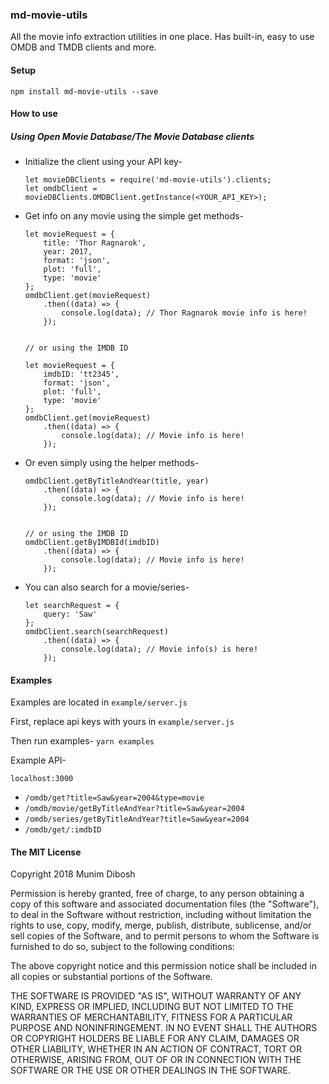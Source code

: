 ### md-movie-utils

All the movie info extraction utilities in one place. Has built-in,
easy to use OMDB and TMDB clients and more.

#### Setup

`npm install md-movie-utils --save`

#### How to use

##### Using Open Movie Database/The Movie Database clients
- Initialize the client using your API key-
    
    ```
    let movieDBClients = require('md-movie-utils').clients;
    let omdbClient = movieDBClients.OMDBClient.getInstance(<YOUR_API_KEY>);
    ```
 
- Get info on any movie using the simple get methods-
    
    ```
    let movieRequest = {
        title: 'Thor Ragnarok',
        year: 2017,
        format: 'json',
        plot: 'full',
        type: 'movie'
    };
    omdbClient.get(movieRequest)
        .then((data) => {
            console.log(data); // Thor Ragnarok movie info is here!
        });
        
        
    // or using the IMDB ID
    
    let movieRequest = {
        imdbID: 'tt2345',
        format: 'json',
        plot: 'full',
        type: 'movie'
    };
    omdbClient.get(movieRequest)
        .then((data) => {
            console.log(data); // Movie info is here!
        });
    ```
    
- Or even simply using the helper methods-
    ```
    omdbClient.getByTitleAndYear(title, year)
        .then((data) => {
            console.log(data); // Movie info is here!
        });
        
        
    // or using the IMDB ID
    omdbClient.getByIMDBId(imdbID)
        .then((data) => {
            console.log(data); // Movie info is here!
        });
    ```
    
- You can also search for a movie/series-
    
    ```
    let searchRequest = {
        query: 'Saw'
    };
    omdbClient.search(searchRequest)
        .then((data) => {
            console.log(data); // Movie info(s) is here!
        });
    ```
    
#### Examples

Examples are located in `example/server.js`

First, replace api keys with yours in `example/server.js`

Then run examples- `yarn examples`

Example API-

`localhost:3000`
- `/omdb/get?title=Saw&year=2004&type=movie`
- `/omdb/movie/getByTitleAndYear?title=Saw&year=2004`
- `/omdb/series/getByTitleAndYear?title=Saw&year=2004`
- `/omdb/get/:imdbID`
      
      
#### The MIT License

Copyright 2018 Munim Dibosh

Permission is hereby granted, free of charge, to any person obtaining a copy of this 
software and associated documentation files (the "Software"), to deal in the Software 
without restriction, including without limitation the rights to use, copy, modify, 
merge, publish, distribute, sublicense, and/or sell copies of the Software, and to 
permit persons to whom the Software is furnished to do so, subject to the following 
conditions:

The above copyright notice and this permission notice shall be included in all copies 
or substantial portions of the Software.

THE SOFTWARE IS PROVIDED "AS IS", WITHOUT WARRANTY OF ANY KIND, EXPRESS OR IMPLIED, 
INCLUDING BUT NOT LIMITED TO THE WARRANTIES OF MERCHANTABILITY, FITNESS FOR A 
PARTICULAR PURPOSE AND NONINFRINGEMENT. IN NO EVENT SHALL THE AUTHORS OR COPYRIGHT 
HOLDERS BE LIABLE FOR ANY CLAIM, DAMAGES OR OTHER LIABILITY, WHETHER IN AN ACTION OF 
CONTRACT, TORT OR OTHERWISE, ARISING FROM, OUT OF OR IN CONNECTION WITH THE SOFTWARE 
OR THE USE OR OTHER DEALINGS IN THE SOFTWARE.
      
        
    
    
